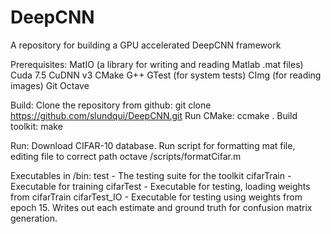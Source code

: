 # DeepCNN
A repository for building a GPU accelerated DeepCNN framework

Prerequisites:
MatIO (a library for writing and reading Matlab .mat files)
Cuda 7.5
CuDNN v3
CMake
G++
GTest (for system tests)
CImg (for reading images)
Git
Octave

Build:
Clone the repository from github: 
git clone https://github.com/slundqui/DeepCNN.git
Run CMake:
	ccmake .
	<fill out appropriate fields>
	<press g>
	<press c>
Build toolkit:
	make

Run:
Download CIFAR-10 database.
Run script for formatting mat file, editing file to correct path
	octave <repoBaseDir>/scripts/formatCifar.m

Executables in <repoBaseDir>/bin:
test - The testing suite for the toolkit
cifarTrain - Executable for training
cifarTest - Executable for testing, loading weights from cifarTrain
cifarTest_IO - Executable for testing using weights from epoch 15. Writes out each estimate and ground truth for confusion matrix generation.
	
